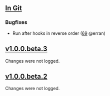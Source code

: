 ## [In Git](https://github.com/cucumber/cucumber-ruby-core/compare/v1.0.0.beta.3...master)

### Bugfixes

  * Run after hooks in reverse order ([69](https://github.com/cucumber/cucumber-ruby-core/pull/69) @erran)

## [v1.0.0.beta.3](https://github.com/cucumber/cucumber-ruby-core/compare/v1.0.0.beta.2...v1.0.0.beta.3)

Changes were not logged.

## [v1.0.0.beta.2](https://github.com/cucumber/cucumber-ruby-core/compare/v1.0.0.beta.1...v1.0.0.beta.2)

Changes were not logged.
